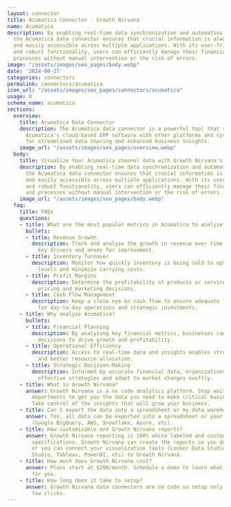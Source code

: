 ```yaml
---
layout: connector
title: Acumatica Connector - Growth Nirvana
name: Acumatica
description: By enabling real-time data synchronization and automation of processes,
  the Acumatica data connector ensures that crucial information is always up-to-date
  and easily accessible across multiple applications. With its user-friendly interface
  and robust functionality, users can efficiently manage their financial data and
  processes without manual intervention or the risk of errors.
image: "/assets/images/seo_pages/body.webp"
date: '2024-08-27'
categories: connectors
permalink: connectors/acumatica
icon_url: "/assets/images/seo_pages/connectors/acumatica"
usage: 0
schema_name: acumatica
sections:
  overview:
    title: Acumatica Data Connector
    description: The Acumatica data connector is a powerful tool that seamlessly integrates
      Acumatica's cloud-based ERP software with other platforms and systems, allowing
      for streamlined data sharing and enhanced business insights.
    image_url: "/assets/images/seo_pages/overview.webp"
  body:
    title: Visualize Your Acumatica channel data with Growth Nirvana's Acumatica Connector
    description: By enabling real-time data synchronization and automation of processes,
      the Acumatica data connector ensures that crucial information is always up-to-date
      and easily accessible across multiple applications. With its user-friendly interface
      and robust functionality, users can efficiently manage their financial data
      and processes without manual intervention or the risk of errors.
    image_url: "/assets/images/seo_pages/body.webp"
  faq:
    title: FAQs
    questions:
    - title: What are the most popular metrics in Acumatica to analyze?
      bullets:
      - title: Revenue Growth
        description: Track and analyze the growth in revenue over time to identify
          key drivers and areas for improvement.
      - title: Inventory Turnover
        description: Monitor how quickly inventory is being sold to optimize stock
          levels and minimize carrying costs.
      - title: Profit Margins
        description: Determine the profitability of products or services to make informed
          pricing and marketing decisions.
      - title: Cash Flow Management
        description: Keep a close eye on cash flow to ensure adequate funds are available
          for day-to-day operations and strategic investments.
    - title: Why analyze Acumatica?
      bullets:
      - title: Financial Planning
        description: By analyzing key financial metrics, businesses can make data-driven
          decisions to drive growth and profitability.
      - title: Operational Efficiency
        description: Access to real-time data and insights enables streamlined operations
          and better resource allocation.
      - title: Strategic Decision-Making
        description: Informed by accurate financial data, organizations can develop
          effective strategies and adapt to market changes swiftly.
    - title: What is Growth Nirvana?
      answer: Growth Nirvana is a no code analytics platform. Stop waiting for other
        departments to get you the data you need to make critical business decisions.
        Take control of the insights that will grow your business.
    - title: Can I export the data into a spreadsheet or my data warehouse?
      answer: Yes, all data can be exported into a spreadsheet or your data warehouse
        (Google BigQuery, AWS, Snowflake, Azure, etc)
    - title: How customizable are Growth Nirvana reports?
      answer: Growth Nirvana reporting is 100% white labeled and customized to your
        specifications. Growth Nirvana can create the reports so you don’t have to
        or you can connect your visualization tools (Looker Data Studio/Google Data
        Studio, Tableau, PowerBI, etc) to Growth Nirvana.
    - title: How much does Growth Nirvana cost?
      answer: Plans start at $200/month. Schedule a demo to learn what plan is best
        for you.
    - title: How long does it take to setup?
      answer: Growth Nirvana data connectors are no code so setup only requires a
        few clicks.
---
```

